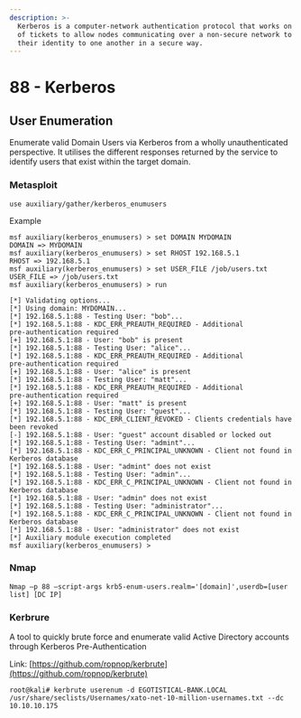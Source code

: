 ```yaml
---
description: >-
  Kerberos is a computer-network authentication protocol that works on the basis
  of tickets to allow nodes communicating over a non-secure network to prove
  their identity to one another in a secure way.
---
```


# 88 - Kerberos

## User Enumeration

Enumerate valid Domain Users via Kerberos from a wholly unauthenticated perspective. It utilises the different responses returned by the service to identify users that exist within the target domain.

### Metasploit

```
use auxiliary/gather/kerberos_enumusers
```

Example

```
msf auxiliary(kerberos_enumusers) > set DOMAIN MYDOMAIN
DOMAIN => MYDOMAIN
msf auxiliary(kerberos_enumusers) > set RHOST 192.168.5.1
RHOST => 192.168.5.1
msf auxiliary(kerberos_enumusers) > set USER_FILE /job/users.txt
USER_FILE => /job/users.txt
msf auxiliary(kerberos_enumusers) > run

[*] Validating options...
[*] Using domain: MYDOMAIN...
[*] 192.168.5.1:88 - Testing User: "bob"...
[*] 192.168.5.1:88 - KDC_ERR_PREAUTH_REQUIRED - Additional
pre-authentication required
[+] 192.168.5.1:88 - User: "bob" is present
[*] 192.168.5.1:88 - Testing User: "alice"...
[*] 192.168.5.1:88 - KDC_ERR_PREAUTH_REQUIRED - Additional
pre-authentication required
[+] 192.168.5.1:88 - User: "alice" is present
[*] 192.168.5.1:88 - Testing User: "matt"...
[*] 192.168.5.1:88 - KDC_ERR_PREAUTH_REQUIRED - Additional
pre-authentication required
[+] 192.168.5.1:88 - User: "matt" is present
[*] 192.168.5.1:88 - Testing User: "guest"...
[*] 192.168.5.1:88 - KDC_ERR_CLIENT_REVOKED - Clients credentials have
been revoked
[-] 192.168.5.1:88 - User: "guest" account disabled or locked out
[*] 192.168.5.1:88 - Testing User: "admint"...
[*] 192.168.5.1:88 - KDC_ERR_C_PRINCIPAL_UNKNOWN - Client not found in
Kerberos database
[*] 192.168.5.1:88 - User: "admint" does not exist
[*] 192.168.5.1:88 - Testing User: "admin"...
[*] 192.168.5.1:88 - KDC_ERR_C_PRINCIPAL_UNKNOWN - Client not found in
Kerberos database
[*] 192.168.5.1:88 - User: "admin" does not exist
[*] 192.168.5.1:88 - Testing User: "administrator"...
[*] 192.168.5.1:88 - KDC_ERR_C_PRINCIPAL_UNKNOWN - Client not found in
Kerberos database
[*] 192.168.5.1:88 - User: "administrator" does not exist
[*] Auxiliary module execution completed
msf auxiliary(kerberos_enumusers) >
```

### Nmap

```
Nmap –p 88 –script-args krb5-enum-users.realm='[domain]',userdb=[user list] [DC IP]
```

### Kerbrure

A tool to quickly brute force and enumerate valid Active Directory accounts through Kerberos Pre-Authentication

Link: [https://github.com/ropnop/kerbrute](https://github.com/ropnop/kerbrute)

```
root@kali# kerbrute userenum -d EGOTISTICAL-BANK.LOCAL /usr/share/seclists/Usernames/xato-net-10-million-usernames.txt --dc 10.10.10.175
```

